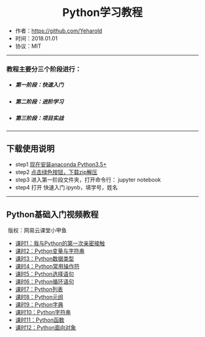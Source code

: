 # <center>Python学习教程
- 作者：https://github.com/Yeharold
- 时间：2018.01.01
- 协议：MIT
---------
### 教程主要分三个阶段进行：
* ##### 第一阶段：快速入门
* ##### 第二阶段：进阶学习
* ##### 第三阶段：项目实战
----------
## 下载使用说明
- step1 [现在安装anaconda Python3.5+](https://www.anaconda.com/download/#windows)
- step2 [点击绿色按钮，下载zip解压](https://github.com/Yeharold/python)
- step3 进入第一阶段文件夹，打开命令行： jupyter notebook
- step4 打开 快速入门.ipynb，填学号，姓名
----
## Python基础入门视频教程
  版权：网易云课堂小甲鱼
- [课时1：我与Python的第一次亲密接触](https://study.163.com/course/courseLearn.htm?courseId=378003#/learn/video?lessonId=495018&courseId=378003)
- [课时2：Python变量与字符串](https://study.163.com/course/courseLearn.htm?courseId=378003#/learn/video?lessonId=495021&courseId=378003)
- [课时3：Python数据类型](https://study.163.com/course/courseLearn.htm?courseId=378003#/learn/video?lessonId=493030&courseId=378003)
- [课时4：Python常用操作符](https://study.163.com/course/courseLearn.htm?courseId=378003#/learn/video?lessonId=493031&courseId=378003)
- [课时5：Python选择语句](https://study.163.com/course/courseLearn.htm?courseId=378003#/learn/video?lessonId=495050&courseId=378003)
- [课时6：Python循环语句](https://study.163.com/course/courseLearn.htm?courseId=378003#/learn/video?lessonId=495051&courseId=378003)
- [课时7：Python列表](https://study.163.com/course/courseLearn.htm?courseId=378003#/learn/video?lessonId=498025&courseId=378003)
- [课时8：Python元组](https://study.163.com/course/courseLearn.htm?courseId=378003#/learn/video?lessonId=503229&courseId=378003)
- [课时9：Python字典](https://study.163.com/course/courseLearn.htm?courseId=378003#/learn/video?lessonId=745182&courseId=378003)
- [课时10：Python字符串](https://study.163.com/course/courseLearn.htm?courseId=378003#/learn/video?lessonId=502217&courseId=378003)
- [课时11：Python函数](https://study.163.com/course/courseLearn.htm?courseId=378003#/learn/video?lessonId=650035&courseId=378003)
- [课时12：Python面向对象](https://study.163.com/course/courseLearn.htm?courseId=378003#/learn/video?lessonId=877123&courseId=378003)
